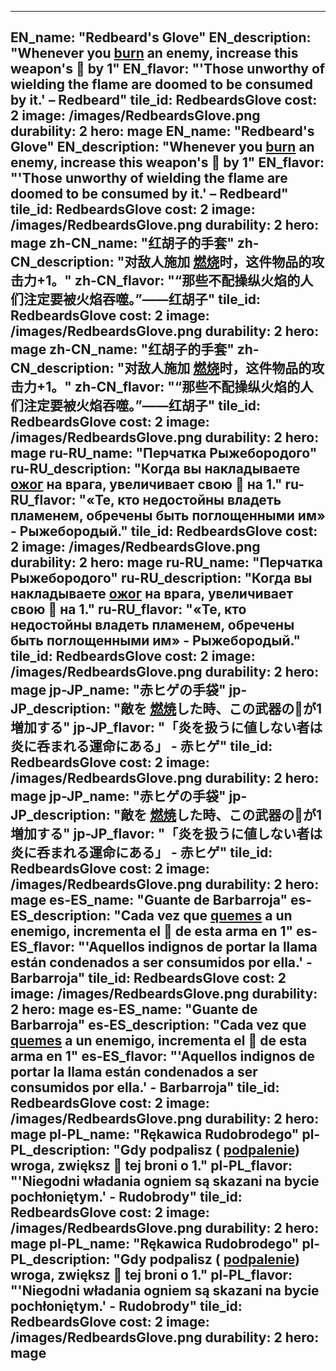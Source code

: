 ---

EN_name: "Redbeard's Glove"
EN_description: "Whenever you  <u>burn</u> an enemy, increase this weapon's 🔸 by 1"
EN_flavor: "'Those unworthy of wielding the flame are doomed to be consumed by it.' – Redbeard"
tile_id: RedbeardsGlove
cost: 2
image: /images/RedbeardsGlove.png
durability: 2
hero: mage
EN_name: "Redbeard's Glove"
EN_description: "Whenever you  <u>burn</u> an enemy, increase this weapon's 🔸 by 1"
EN_flavor: "'Those unworthy of wielding the flame are doomed to be consumed by it.' – Redbeard"
tile_id: RedbeardsGlove
cost: 2
image: /images/RedbeardsGlove.png
durability: 2
hero: mage
zh-CN_name: "红胡子的手套"
zh-CN_description: "对敌人施加 <u>燃烧</u>时，这件物品的攻击力+1。"
zh-CN_flavor: "“那些不配操纵火焰的人们注定要被火焰吞噬。”——红胡子"
tile_id: RedbeardsGlove
cost: 2
image: /images/RedbeardsGlove.png
durability: 2
hero: mage
zh-CN_name: "红胡子的手套"
zh-CN_description: "对敌人施加 <u>燃烧</u>时，这件物品的攻击力+1。"
zh-CN_flavor: "“那些不配操纵火焰的人们注定要被火焰吞噬。”——红胡子"
tile_id: RedbeardsGlove
cost: 2
image: /images/RedbeardsGlove.png
durability: 2
hero: mage
ru-RU_name: "Перчатка Рыжебородого"
ru-RU_description: "Когда вы накладываете  <u>ожог</u> на врага, увеличивает свою 🔸 на 1."
ru-RU_flavor: "«Те, кто недостойны владеть пламенем, обречены быть поглощенными им» - Рыжебородый."
tile_id: RedbeardsGlove
cost: 2
image: /images/RedbeardsGlove.png
durability: 2
hero: mage
ru-RU_name: "Перчатка Рыжебородого"
ru-RU_description: "Когда вы накладываете  <u>ожог</u> на врага, увеличивает свою 🔸 на 1."
ru-RU_flavor: "«Те, кто недостойны владеть пламенем, обречены быть поглощенными им» - Рыжебородый."
tile_id: RedbeardsGlove
cost: 2
image: /images/RedbeardsGlove.png
durability: 2
hero: mage
jp-JP_name: "赤ヒゲの手袋"
jp-JP_description: "敵を <u>燃焼</u>した時、この武器の🔸が1増加する"
jp-JP_flavor: "「炎を扱うに値しない者は炎に呑まれる運命にある」 - 赤ヒゲ"
tile_id: RedbeardsGlove
cost: 2
image: /images/RedbeardsGlove.png
durability: 2
hero: mage
jp-JP_name: "赤ヒゲの手袋"
jp-JP_description: "敵を <u>燃焼</u>した時、この武器の🔸が1増加する"
jp-JP_flavor: "「炎を扱うに値しない者は炎に呑まれる運命にある」 - 赤ヒゲ"
tile_id: RedbeardsGlove
cost: 2
image: /images/RedbeardsGlove.png
durability: 2
hero: mage
es-ES_name: "Guante de Barbarroja"
es-ES_description: "Cada vez que  <u>quemes</u> a un enemigo, incrementa el 🔸 de esta arma en 1"
es-ES_flavor: "'Aquellos indignos de portar la llama están condenados a ser consumidos por ella.' - Barbarroja"
tile_id: RedbeardsGlove
cost: 2
image: /images/RedbeardsGlove.png
durability: 2
hero: mage
es-ES_name: "Guante de Barbarroja"
es-ES_description: "Cada vez que  <u>quemes</u> a un enemigo, incrementa el 🔸 de esta arma en 1"
es-ES_flavor: "'Aquellos indignos de portar la llama están condenados a ser consumidos por ella.' - Barbarroja"
tile_id: RedbeardsGlove
cost: 2
image: /images/RedbeardsGlove.png
durability: 2
hero: mage
pl-PL_name: "Rękawica Rudobrodego"
pl-PL_description: "Gdy podpalisz ( <u>podpalenie</u>) wroga, zwiększ 🔸 tej broni o 1."
pl-PL_flavor: "'Niegodni władania ogniem są skazani na bycie pochłoniętym.' - Rudobrody"
tile_id: RedbeardsGlove
cost: 2
image: /images/RedbeardsGlove.png
durability: 2
hero: mage
pl-PL_name: "Rękawica Rudobrodego"
pl-PL_description: "Gdy podpalisz ( <u>podpalenie</u>) wroga, zwiększ 🔸 tej broni o 1."
pl-PL_flavor: "'Niegodni władania ogniem są skazani na bycie pochłoniętym.' - Rudobrody"
tile_id: RedbeardsGlove
cost: 2
image: /images/RedbeardsGlove.png
durability: 2
hero: mage
---
